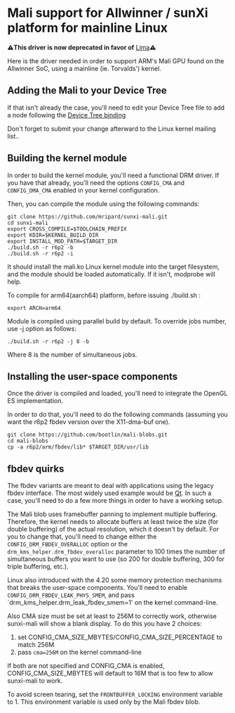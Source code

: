 # Mali support for Allwinner / sunXi platform for mainline Linux

⚠️**This driver is now deprecated in favor of** [Lima](https://docs.mesa3d.org/drivers/lima.html)⚠️

Here is the driver needed in order to support ARM's Mali GPU found on the Allwinner
SoC, using a mainline (ie. Torvalds') kernel.

## Adding the Mali to your Device Tree

If that isn't already the case, you'll need to edit your Device Tree file to
add a node following the [Device Tree binding](https://git.kernel.org/pub/scm/linux/kernel/git/torvalds/linux.git/tree/Documentation/devicetree/bindings/gpu/arm,mali-utgard.txt)

Don't forget to submit your change afterward to the Linux kernel mailing list..

## Building the kernel module

In order to build the kernel module, you'll need a functional DRM driver. If
you have that already, you'll need the options `CONFIG_CMA` and `CONFIG_DMA_CMA`
enabled in your kernel configuration.

Then, you can compile the module using the following commands:

```
git clone https://github.com/mripard/sunxi-mali.git
cd sunxi-mali
export CROSS_COMPILE=$TOOLCHAIN_PREFIX
export KDIR=$KERNEL_BUILD_DIR
export INSTALL_MOD_PATH=$TARGET_DIR
./build.sh -r r6p2 -b
./build.sh -r r6p2 -i
```

It should install the mali.ko Linux kernel module into the target filesystem,
and the module should be loaded automatically. If it isn't, modprobe will help.

To compile for arm64(aarch64) platform, before issuing ./build.sh :

```
export ARCH=arm64
```

Module is compiled using parallel build by default.
To override jobs number, use -j option as follows:

```
./build.sh -r r6p2 -j 8 -b
```
Where 8 is the number of simultaneous jobs.

## Installing the user-space components

Once the driver is compiled and loaded, you'll need to integrate the OpenGL ES
implementation.

In order to do that, you'll need to do the following commands (assuming you
want the r6p2 fbdev version over the X11-dma-buf one).

```
git clone https://github.com/bootlin/mali-blobs.git
cd mali-blobs
cp -a r6p2/arm/fbdev/lib* $TARGET_DIR/usr/lib
```

## fbdev quirks

The fbdev variants are meant to deal with applications using the legacy fbdev
interface. The most widely used example would be [Qt](https://www.qt.io/). In
such a case, you'll need to do a few more things in order to have a working
setup.

The Mali blob uses framebuffer panning to implement multiple buffering.
Therefore, the kernel needs to allocate buffers at least twice the size (for
double buffering) of the actual resolution, which it doesn't by default. For
you to change that, you'll need to change either the
`CONFIG_DRM_FBDEV_OVERALLOC` option or the `drm_kms_helper.drm_fbdev_overalloc`
parameter to 100 times the number of simultaneous buffers you want to use (so
200 for double buffering, 300 for triple buffering, etc.).

Linux also introduced with the 4.20 some memory protection mechanisms that
breaks the user-space components. You'll need to enable
`CONFIG_DRM_FBDEV_LEAK_PHYS_SMEM`, and pass
`drm_kms_helper.drm_leak_fbdev_smem=1' on the kernel command-line.

Also CMA size must be set at least to 256M to correctly work, otherwise
sunxi-mali will show a blank display.
To do this you have 2 choices:
1) set CONFIG_CMA_SIZE_MBYTES/CONFIG_CMA_SIZE_PERCENTAGE to match 256M
2) pass `cma=256M` on the kernel command-line

If both are not specified and CONFIG_CMA is enabled, CONFIG_CMA_SIZE_MBYTES will
default to 16M that is too few to allow sunxi-mali to work.

To avoid screen tearing, set the `FRONTBUFFER_LOCKING` environment variable to 1.
This environment variable is used only by the Mali fbdev blob.
